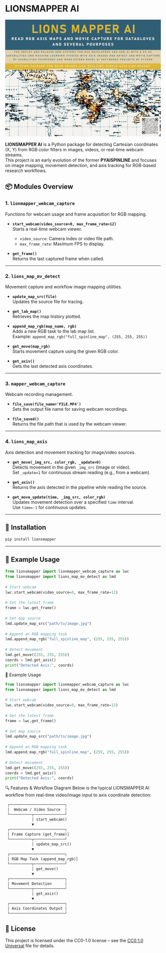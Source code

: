 # LIONSMAPPER AI

![Lions Mapper Logo](../assets/lionsmapper_lg.gif)

**LIONSMAPPER AI** is a Python package for detecting Cartesian coordinates (X, Y) from RGB color filters in images, videos, or real-time webcam streams.  
This project is an early evolution of the former **PYAISPINLINE** and focuses on image mapping, movement detection, and axis tracking for RGB-based research workflows.

## 📦 Modules Overview

### 1. `lionmapper_webcam_capture`
Functions for webcam usage and frame acquisition for RGB mapping.

- **`start_webcam(video_source=0, max_frame_rate=12)`**  
  Starts a real-time webcam viewer.  
  - `video_source`: Camera index or video file path.  
  - `max_frame_rate`: Maximum FPS to display.

- **`get_frame()`**  
  Returns the last captured frame when called.

---

### 2. `lions_map_mv_detect`
Movement capture and workflow image mapping utilities.

- **`update_map_src(file)`**  
  Updates the source file for tracing.

- **`get_lab_map()`**  
  Retrieves the map history plotted.

- **`append_map_rgb(map_name, rgb)`**  
  Adds a new RGB task to the lab map list.  
  Example: `append_map_rgb("full_spinline_map", (255, 255, 255))`

- **`get_move(map_rgb)`**  
  Starts movement capture using the given RGB color.

- **`get_axis()`**  
  Gets the last detected axis coordinates.

---

### 3. `mapper_webcam_capture`
Webcam recording management.

- **`file_save(file_name='FILE.MP4')`**  
  Sets the output file name for saving webcam recordings.

- **`file_saved()`**  
  Returns the file path that is used by the webcam viewer.

---

### 4. `lions_map_axis`
Axis detection and movement tracking for image/video sources.

- **`get_move(_img_src, color_rgb, _update=0)`**  
  Detects movement in the given `_img_src` (image or video).  
  Set `_update=1` for continuous stream reading (e.g., from a webcam).

- **`get_axis()`**  
  Returns the axis detected in the pipeline while reading the source.

- **`get_move_update(time, _img_src, color_rgb)`**  
  Updates movement detection over a specified `time` interval.  
  Use `time=-1` for continuous updates.

---

## 🚀 Installation

```bash
pip install lionsmapper
````

---

## 🔧 Example Usage

```python
from lionsmapper import lionmapper_webcam_capture as lwc
from lionsmapper import lions_map_mv_detect as lmd

# Start webcam
lwc.start_webcam(video_source=0, max_frame_rate=12)

# Get the latest frame
frame = lwc.get_frame()

# Set map source
lmd.update_map_src("path/to/image.jpg")

# Append an RGB mapping task
lmd.append_map_rgb("full_spinline_map", (255, 255, 255))

# Detect movement
lmd.get_move((255, 255, 255))
coords = lmd.get_axis()
print("Detected Axis:", coords)
```

🔧 Example Usage

```python
from lionsmapper import lionmapper_webcam_capture as lwc
from lionsmapper import lions_map_mv_detect as lmd

# Start webcam
lwc.start_webcam(video_source=0, max_frame_rate=12)

# Get the latest frame
frame = lwc.get_frame()

# Set map source
lmd.update_map_src("path/to/image.jpg")

# Append an RGB mapping task
lmd.append_map_rgb("full_spinline_map", (255, 255, 255))

# Detect movement
lmd.get_move((255, 255, 255))
coords = lmd.get_axis()
print("Detected Axis:", coords)
```

🔍 Features & Workflow Diagram
Below is the typical LIONSMAPPER AI workflow from real-time video/image input to axis coordinate detection:

     ┌─────────────────────────┐
     │  Webcam / Video Source  │
     └──────────┬──────────────┘
                │ start_webcam()
                ▼
     ┌─────────────────────────┐
     │ Frame Capture (get_frame)│
     └──────────┬──────────────┘
                │ update_map_src()
                ▼
     ┌─────────────────────────┐
     │ RGB Map Task (append_map_rgb)│
     └──────────┬──────────────┘
                │ get_move()
                ▼
     ┌─────────────────────────┐
     │ Movement Detection      │
     └──────────┬──────────────┘
                │ get_axis()
                ▼
     ┌─────────────────────────┐
     │ Axis Coordinates Output │
     └─────────────────────────┘

## 📄 License

This project is licensed under the CC0-1.0 license – see the [CC0 1.0 Universal](LICENSE) file for details.




